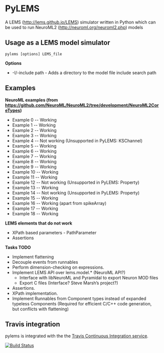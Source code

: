 PyLEMS 
======

A LEMS (http://lems.github.io/LEMS) simulator written in Python which can be used to run NeuroML2 (http://neuroml.org/neuroml2.php) models

Usage as a LEMS model simulator
-------------------------------

    pylems [options] LEMS_file

**Options**

- -I/-include path - Adds a directory to the model file include search path

Examples
--------

**NeuroML examples (from https://github.com/NeuroML/NeuroML2/tree/development/NeuroML2CoreTypes)**


- Example 0 --  Working
- Example 1 --  Working
- Example 2 --  Working
- Example 3 --  Working
- Example 4 --  Not working (Unsupported in PyLEMS: KSChannel)
- Example 5 --  Working
- Example 6 --  Working
- Example 7 --  Working
- Example 8 --  Working
- Example 9 --  Working
- Example 10 -- Working
- Example 11 -- Working
- Example 12 -- Not working (Unsupported in PyLEMS: Property)
- Example 13 -- Working
- Example 14 -- Not working (Unsupported in PyLEMS: Property)
- Example 15 -- Working
- Example 16 -- Working (apart from spikeArray)
- Example 17 -- Working
- Example 18 -- Working

      
**LEMS elements that do not work**

- XPath based parameters - PathParameter
- Assertions

**Tasks TODO**

- Implement flattening
- Decouple events from runnables
- Perform dimension-checking on expressions.
- Implement LEMS API over lems.model.* (NeuroML API?)
  - Interface with libNeuroML and Pyramidal to export Neuron MOD files
  - Export C files (Interface? Steve Marsh’s project?)
- Assertions.
- XPath implementation.
- Implement Runnables from Component types instead of expanded typeless Components (Required for efficient C/C++ code generation, but conflicts with flattening)



Travis integration
------------------

pylems is integrated with the the [Travis Continuous Integration service](http://travis-ci.org/).

[![Build Status](https://travis-ci.org/LEMS/pylems.png?branch=master)](https://travis-ci.org/LEMS/pylems)


